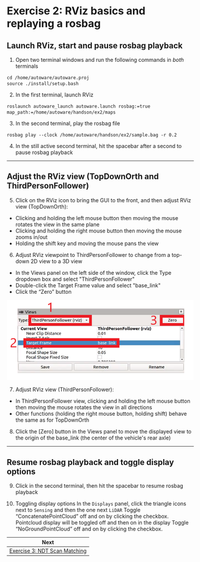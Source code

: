 # Exercise 2: RViz basics and replaying a rosbag

## Launch RViz, start and pause rosbag playback
1. Open two terminal windows and run the following commands in *both* terminals
```
cd /home/autoware/autoware.proj
source ./install/setup.bash
``` 
2. In the first terminal, launch RViz
```
roslaunch autoware_launch autoware.launch rosbag:=true map_path:=/home/autoware/handson/ex2/maps
```
3. In the second terminal, play the rosbag file
```
rosbag play --clock /home/autoware/handson/ex2/sample.bag -r 0.2
```
4. In the still active second terminal, hit the spacebar after a second to pause rosbag playback

---

## Adjust the RViz view (TopDownOrth and ThirdPersonFollower)
5. Click on the RViz icon to bring the GUI to the front, and then adjust RViz view (TopDownOrth): 
- Clicking and holding the left mouse button then moving the mouse rotates the view in the same plane
- Clicking and holding the right mouse button then moving the mouse zooms in/out
- Holding the shift key and moving the mouse pans the view

6. Adjust RViz viewpoint to ThirdPersonFollower to change from a top-down 2D view to a 3D view
- In the Views panel on the left side of the window, click the Type dropdown box and select "ThirdPersonFollower"
- Double-click the Target Frame value and select "base_link"
- Click the “Zero” button

![](images/exercise4/views_properties.png)

7. Adjust RViz view (ThirdPersonFollower):
- In ThirdPersonFollower view, clicking and holding the left mouse button then moving the mouse rotates the view in all directions
- Other functions (holding the right mouse button, holding shift) behave the same as for TopDownOrth

8. Click the [Zero] button in the Views panel to move the displayed view to the origin of the base_link (the center of the vehicle's rear axle)

---

## Resume rosbag playback and toggle display options
9. Click in the second terminal, then hit the spacebar to resume rosbag playback

10. Toggling display options
In the `Displays` panel, click the triangle icons next to `Sensing` and then the one next `LiDAR`
Toggle “ConcatenatePointCloud” off and on by clicking the checkbox.
Pointcloud display will be toggled off and then on in the display
Toggle “NoGroundPointCloud” off and on by clicking the checkbox.


| Next |
| ---- |
| [Exercise 3: NDT Scan Matching](exercise3.md) |
